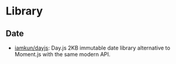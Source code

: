 # Library

## Date
* [iamkun/dayjs](https://github.com/iamkun/dayjs): Day.js 2KB immutable date library alternative to Moment.js with the same modern API.
